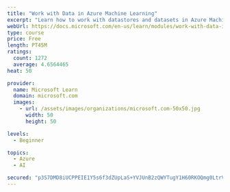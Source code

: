 ```yaml
---
title: "Work with Data in Azure Machine Learning"
excerpt: "Learn how to work with datastores and datasets in Azure Machine Learning."
webUrl: https://docs.microsoft.com/en-us/learn/modules/work-with-data-in-aml/
type: course
price: Free
length: PT45M
ratings:
  count: 1272
  average: 4.6564465
heat: 50

provider:
  name: Microsoft Learn
  domain: microsoft.com
  images:
    - url: /assets/images/organizations/microsoft.com-50x50.jpg
      width: 50
      height: 50

levels:
  - Beginner

topics:
  - Azure
  - AI

secured: "p3S7DMD8iUCPPEIE1Y5s6f3dZUpLaS+YVJUnB2zQWYTugY1H60RKOQmg0LtrVY3Xc0WvBoWQ560JVe6tpgrxDRkdmRwvVEdrJBs/kBFx6W8qtqDYsM6tsh/WzMM1cvEv3asxy4He+B04jt2c0gBbqSxtBMTOYcSNn/nBy1qGrdEyVhmSvyoiY0S5aAtweMnHVNBUyFjawrE4i1I5R/xgPyCLmbLkwL4r9RtNT8KplN1tcnnOsrrGgtSs0yJLyJaURQUPIpB/2Sy76UVr5l9G4iKM2OppSzL+dPSHr+9uD1/8WpNHKF/4MhOW/wG8abWHc0PFiEAIQjRDCP0nkFDTU+f8LQv/HB2Gv3rnD+fqjZwS1VQJy3UUIa9a9FmEdLuxadpGBtHCLjN+Yq0nNP+g5MMC+U9NQTnJZEatlTHUmUM=;JQxAKcd47gEvx9izgY9Ccw=="
---
```


